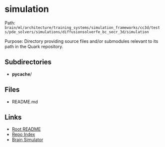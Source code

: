 # simulation

Path: `brain/ml/architecture/training_systems/simulation_frameworks/cc3d/tests/pde_solvers/simulations/diffusionsolverfe_bc_secr_3d/simulation`

Purpose: Directory providing source files and/or submodules relevant to its path in the Quark repository.

## Subdirectories
- __pycache__/

## Files
- README.md

## Links
- [Root README](../../../../../../../../../../README.md)
- [Repo Index](../../../../../../../../../../repo_index.json)
- [Brain Simulator](../../../../../../../../../../brain/architecture/brain_simulator.py)
